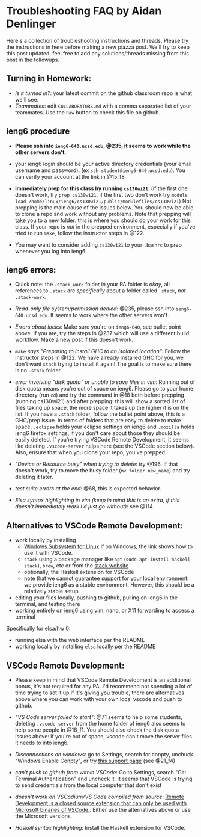 # Troubleshooting FAQ by Aidan Denlinger


Here's a collection of troubleshooting instructions and threads. Please try the instructions in here before making a new piazza 
post. We'll try to keep this post updated, feel free to add any solutions/threads missing from this post in the followups.

## Turning in Homework:

- *Is it turned in?*: your latest commit on the github classroom repo is what we'll see.
- *Teammates*: edit `COLLABORATORS.md` with a comma separated list of your teammates. 
   Use the `Raw` button to check this file on github.

## ieng6 procedure

- **Please ssh into `ieng6-640.ucsd.edu`, @235, it seems to work while the other servers don't.**

- your ieng6 login should be your active directory credentials (your email username and password). (ex `ssh student@ieng6-640.ucsd.edu`). You can verify your account at the link in @15_f8

- **immediately prep for this class by running `cs130wi21`**. (if the first one doesn't work, try `prep cs130wi21`, if the first two don't work try `module load /home/linux/ieng6/cs130wi21/public/modulefiles/cs130wi21`) Not prepping is the main cause of the issues below. You should now be able to clone a repo and work without any problems. Note that prepping will take you to a new folder: this is where you should do your work for this class. If your repo is *not* in the prepped environment, especially if you've tried to run `make`, follow the instructor steps in @122.

- You may want to consider adding `cs130wi21` to your `.bashrc` to prep whenever you log into ieng6.

## ieng6 errors:

- Quick note: the `.stack-work` folder in your PA folder is *okay*, all references to `.stack` are *specifically* about a folder called `.stack`, *not* `.stack-work`.

- *Read-only file system/permission denied*: @235, please ssh into `ieng6-640.ucsd.edu`. It seems to work where the other servers won't.

- *Errors about locks*: Make sure you're on `ieng6-640`, see bullet point above. If you are, try the steps in @237 which will use a different build workflow. Make a new post if this doesn't work.

- *`make` says "Preparing to install GHC to an isolated location"*: Follow the instructor steps in @122. We have already installed GHC for you, we don't want `stack` trying to install it again! The goal is to make sure there is no `.stack` folder.

- *error involving "disk quota" or unable to save files in vim*: Running out of disk quota means you're out of space on ieng6. Please go to your home directory (run `cd`) and try the command in @18 both before prepping (running cs130wi21) and after prepping: this will show a sorted list of files taking up space, the more space it takes up the higher it is on the list. If you have a `.stack` folder, follow the bullet point above, this is a GHC/prep issue. In terms of folders that are easy to delete to make space, `.eclipse` holds your eclipse settings on ieng6 and `.mozilla` holds ieng6 firefox settings, if you don't care about those they should be easily deleted. If you're trying VSCode Remote Development, it seems like deleting `.vscode-server` helps here (see the VSCode section below). Also, ensure that when you clone your repo, you've prepped.

- "*Device or Resource busy" when trying to delete*: try @196. If that doesn't work, try to move the busy folder (`mv folder new_name`) and try deleting it later.

- *test suite errors at the end*: @68, this is expected behavior.

- *Elsa syntax highlighting in vim (keep in mind this is an extra, if this doesn't immediately work I'd just go without)*: see @114

## Alternatives to VSCode Remote Development:

- work locally by installing 
  - [Windows Subsystem for Linux](https://docs.microsoft.com/en-us/windows/wsl/tutorials/wsl-vscode) if on Windows, the link shows how to use it with VSCode.
  - `stack` using a package manager like `apt` (`sudo apt install haskell-stack`), `brew`, etc or from the [stack website](docs.haskellstack.org)
  - optionally, the Haskell extension for VSCode
  - note that we cannot guarantee support for your local environment: we provide ieng6 as a stable environment. However, this should be a relatively stable setup.
- editing your files locally, pushing to github, pulling on ieng6 in the terminal, and testing there
- working entirely on ieng6 using vim, nano, or X11 forwarding to access a terminal

Specifically for elsa/hw 0:
- running elsa with the web interface per the README
- working locally by installing `elsa` locally per the README

## VSCode Remote Development:

- Please keep in mind that VSCode Remote Development is an additional bonus, it's not required for any PA. I'd recommend not spending a lot of time trying to set it up if it's giving you trouble, there are alternatives above where you can work with your own local vscode and push to github.

- *"VS Code server failed to start"*: @71 seems to help some students, deleting `.vscode-server` from the home folder of ieng6 also seems to help some people in @18_f1. You should also check the disk quota issues above: if you're out of space, vscode can't move the server files it needs to into ieng6.

- *Disconnections on windows*: go to Settings, search for conpty, unchuck "Windows Enable Conpty", or try [this support page](https://code.visualstudio.com/docs/remote/troubleshooting#_troubleshooting-hanging-or-failing-connections) (see @21_f4)

- *can't push to github from within VSCode*: Go to Settings, search "Git: Terminal Authentication" and uncheck it. It seems that VSCode is trying to send credentials from the local computer that don't exist


- *doesn't work on VSCodium/VS Code compiled from source*: [Remote Development is a closed source extension that can only be used with Microsoft binaries of VSCode.](https://github.com/VSCodium/vscodium/issues/240). Either use the alternatives above or use the Microsoft versions.

- *Haskell syntax highlighting*: Install the Haskell extension for VSCode.


